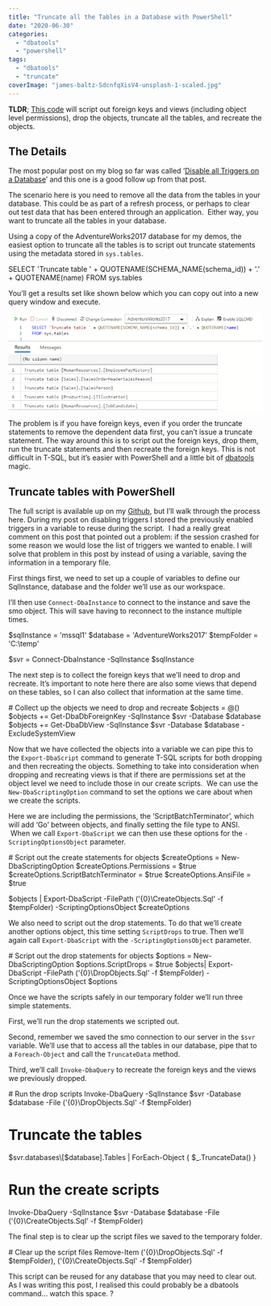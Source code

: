 ```yaml
---
title: "Truncate all the Tables in a Database with PowerShell"
date: "2020-06-30"
categories:
  - "dbatools"
  - "powershell"
tags:
  - "dbatools"
  - "truncate"
coverImage: "james-baltz-SdcnfqXisV4-unsplash-1-scaled.jpg"
---
```


**TLDR**; [This code](https://github.com/jpomfret/demos/blob/master/BlogExamples/05_TruncateAllTables.ps1) will script out foreign keys and views (including object level permissions), drop the objects, truncate all the tables, and recreate the objects.

## The Details

The most popular post on my blog so far was called ‘[Disable all Triggers on a Database](https://jesspomfret.com/disable-all-triggers/)’ and this one is a good follow up from that post.

The scenario here is you need to remove all the data from the tables in your database. This could be as part of a refresh process, or perhaps to clear out test data that has been entered through an application.  Either way, you want to truncate all the tables in your database.

Using a copy of the AdventureWorks2017 database for my demos, the easiest option to truncate all the tables is to script out truncate statements using the metadata stored in `sys.tables`.

SELECT 'Truncate table ' + QUOTENAME(SCHEMA\_NAME(schema\_id)) + '.' + QUOTENAME(name)
FROM sys.tables

You’ll get a results set like shown below which you can copy out into a new query window and execute.

![select from sys.tables to generate truncate statements](TruncateFromSysTables.png)

The problem is if you have foreign keys, even if you order the truncate statements to remove the dependent data first, you can’t issue a truncate statement. The way around this is to script out the foreign keys, drop them, run the truncate statements and then recreate the foreign keys. This is not difficult in T-SQL, but it’s easier with PowerShell and a little bit of [dbatools](https://dbatools.io/) magic.

## Truncate tables with PowerShell

The full script is available up on my [Github](https://github.com/jpomfret/demos/blob/master/BlogExamples/05_TruncateAllTables.ps1), but I’ll walk through the process here. During my post on disabling triggers I stored the previously enabled triggers in a variable to reuse during the script.  I had a really great comment on this post that pointed out a problem: if the session crashed for some reason we would lose the list of triggers we wanted to enable. I will solve that problem in this post by instead of using a variable, saving the information in a temporary file.

First things first, we need to set up a couple of variables to define our SqlInstance, database and the folder we’ll use as our workspace.

I’ll then use `Connect-DbaInstance` to connect to the instance and save the smo object. This will save having to reconnect to the instance multiple times.

$sqlInstance = 'mssql1'
$database = 'AdventureWorks2017'
$tempFolder = 'C:\\temp'

$svr = Connect-DbaInstance -SqlInstance $sqlInstance

The next step is to collect the foreign keys that we’ll need to drop and recreate. It’s important to note here there are also some views that depend on these tables, so I can also collect that information at the same time. 

\# Collect up the objects we need to drop and recreate
$objects = @()
$objects += Get-DbaDbForeignKey -SqlInstance $svr -Database $database
$objects += Get-DbaDbView -SqlInstance $svr -Database $database -ExcludeSystemView

Now that we have collected the objects into a variable we can pipe this to the `Export-DbaScript` command to generate T-SQL scripts for both dropping and then recreating the objects. Something to take into consideration when dropping and recreating views is that if there are permissions set at the object level we need to include those in our create scripts.  We can use the `New-DbaScriptingOption` command to set the options we care about when we create the scripts.

Here we are including the permissions, the ‘ScriptBatchTerminator’, which will add ‘Go’ between objects, and finally setting the file type to ANSI.  When we call `Export-DbaScript` we can then use these options for the `-ScriptingOptionsObject` parameter.

\# Script out the create statements for objects
$createOptions = New-DbaScriptingOption
$createOptions.Permissions = $true
$createOptions.ScriptBatchTerminator = $true
$createOptions.AnsiFile = $true

$objects | Export-DbaScript -FilePath ('{0}\\CreateObjects.Sql' -f $tempFolder) -ScriptingOptionsObject $createOptions

We also need to script out the drop statements. To do that we’ll create another options object, this time setting `ScriptDrops` to true. Then we’ll again call `Export-DbaScript` with the `-ScriptingOptionsObject` parameter.

\# Script out the drop statements for objects
$options = New-DbaScriptingOption
$options.ScriptDrops = $true
$objects| Export-DbaScript -FilePath ('{0}\\DropObjects.Sql' -f $tempFolder) -ScriptingOptionsObject $options

Once we have the scripts safely in our temporary folder we’ll run three simple statements.

First, we’ll run the drop statements we scripted out.

Second, remember we saved the smo connection to our server in the `$svr` variable. We’ll use that to access all the tables in our database, pipe that to a `Foreach-Object` and call the `TruncateData` method.

Third, we’ll call `Invoke-DbaQuery` to recreate the foreign keys and the views we previously dropped.

\# Run the drop scripts
Invoke-DbaQuery -SqlInstance $svr -Database $database -File ('{0}\\DropObjects.Sql' -f $tempFolder)

# Truncate the tables
$svr.databases\[$database\].Tables | ForEach-Object { $\_.TruncateData() }

# Run the create scripts
Invoke-DbaQuery -SqlInstance $svr -Database $database -File ('{0}\\CreateObjects.Sql' -f $tempFolder)

The final step is to clear up the script files we saved to the temporary folder.

\# Clear up the script files
Remove-Item ('{0}\\DropObjects.Sql' -f $tempFolder), ('{0}\\CreateObjects.Sql' -f $tempFolder)

This script can be reused for any database that you may need to clear out. As I was writing this post, I realised this could probably be a dbatools command… watch this space. ?
